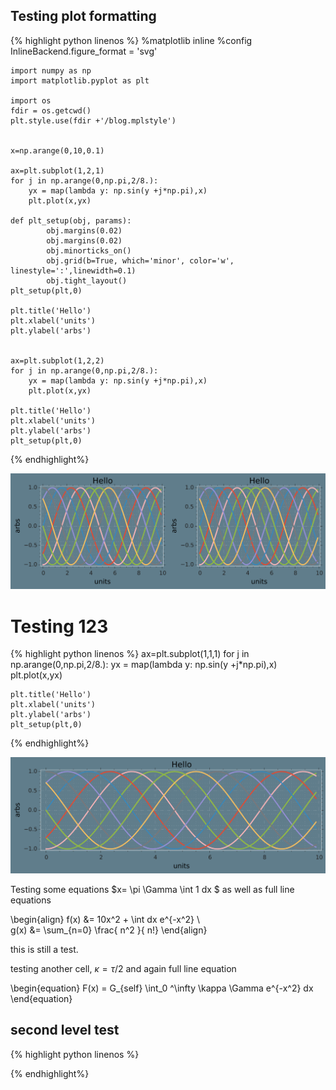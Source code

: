 
## Testing plot formatting 


{% highlight python linenos %}
    %matplotlib inline
    %config InlineBackend.figure_format = 'svg'
    
    import numpy as np
    import matplotlib.pyplot as plt
    
    import os 
    fdir = os.getcwd()
    plt.style.use(fdir +'/blog.mplstyle')
    
    
    x=np.arange(0,10,0.1)
    
    ax=plt.subplot(1,2,1)
    for j in np.arange(0,np.pi,2/8.):
        yx = map(lambda y: np.sin(y +j*np.pi),x)
        plt.plot(x,yx)
    
    def plt_setup(obj, params):     
            obj.margins(0.02)
            obj.margins(0.02)
            obj.minorticks_on()
            obj.grid(b=True, which='minor', color='w', linestyle=':',linewidth=0.1)
            obj.tight_layout()
    plt_setup(plt,0)
    
    plt.title('Hello')
    plt.xlabel('units')
    plt.ylabel('arbs')
    
    
    ax=plt.subplot(1,2,2)
    for j in np.arange(0,np.pi,2/8.):
        yx = map(lambda y: np.sin(y +j*np.pi),x)
        plt.plot(x,yx)
    
    plt.title('Hello')
    plt.xlabel('units')
    plt.ylabel('arbs')
    plt_setup(plt,0)
    

{% endhighlight%}


[![svg](/images/2016-04-30_testingipynb_files/2016-04-30_testingipynb_1_0.svg)](/images/2016-04-30_testingipynb_files/2016-04-30_testingipynb_1_0.svg)


# Testing 123


{% highlight python linenos %}
    ax=plt.subplot(1,1,1)
    for j in np.arange(0,np.pi,2/8.):
        yx = map(lambda y: np.sin(y +j*np.pi),x)
        plt.plot(x,yx)
    
    plt.title('Hello')
    plt.xlabel('units')
    plt.ylabel('arbs')
    plt_setup(plt,0)
{% endhighlight%}


[![svg](/images/2016-04-30_testingipynb_files/2016-04-30_testingipynb_3_0.svg)](/images/2016-04-30_testingipynb_files/2016-04-30_testingipynb_3_0.svg)


Testing some equations $x= \pi \Gamma \int 1 dx $ as well as full line equations

\begin{align}
f(x) &= 10x^2 + \int dx e^{-x^2}
\\\
g(x) &= \sum_{n=0} \frac{ n^2 }{ n!}
\end{align}


this is still a test.


testing another cell, $\kappa = \tau / 2$ and again full line equation

\begin{equation}
F(x) = G_{self} \int_0 ^\infty \kappa \Gamma e^{-x^2} dx
\end{equation}

## second level test


{% highlight python linenos %}
    
{% endhighlight%}
